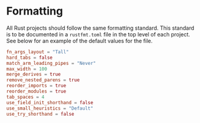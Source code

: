 # Formatting

All Rust projects should follow the same formatting standard. This standard is
to be documented in a `rustfmt.toml` file in the top level of each project.
See below for an example of the default values for the file.

```toml
fn_args_layout = "Tall"
hard_tabs = false
match_arm_leading_pipes = "Never"
max_width = 100
merge_derives = true
remove_nested_parens = true
reorder_imports = true
reorder_modules = true
tab_spaces = 4
use_field_init_shorthand = false
use_small_heuristics = "Default"
use_try_shorthand = false
```
